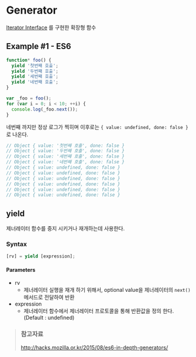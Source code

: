 # Generator

[Iterator Interface](/book/02.-front-end/03.-javascript/02.-references/ecma6/iterator.html) 를 구현한 확장형 함수

## Example #1 - ES6

```javascript
function* foo() {
  yield '첫번째 호출';
  yield '두번째 호출';
  yield '세번째 호출';
  yield '네번째 호출';
}

var _foo = foo();
for (var i = 0; i < 10; ++i) {
  console.log(_foo.next());
}
```

네번째 까지만 정상 로그가 찍히며 이후로는 `{ value: undefined, done: false }` 로 나온다.

```javascript
// Object { value: '첫번째 호출', done: false }
// Object { value: '두번째 호출', done: false }
// Object { value: '세번째 호출', done: false }
// Object { value: '네번째 호출', done: false }
// Object { value: undefined, done: false }
// Object { value: undefined, done: false }
// Object { value: undefined, done: false }
// Object { value: undefined, done: false }
// Object { value: undefined, done: false }
// Object { value: undefined, done: false }
```

## yield

제너레이터 함수를 중지 시키거나 재개하는데 사용한다.

### Syntax

```javascript
[rv] = yield [expression];
```

#### Parameters

* rv
  * 제너레이터 실행을 재개 하기 위해서, optional value을 제너레이터의 `next()` 메서드로 전달하여 반환
* expression
  * 제너레이터 함수에서 제너레이터 프로토콜을 통해 반환값을 정의 한다. (Default : undefined)

> ### 참고자료
> <http://hacks.mozilla.or.kr/2015/08/es6-in-depth-generators/>